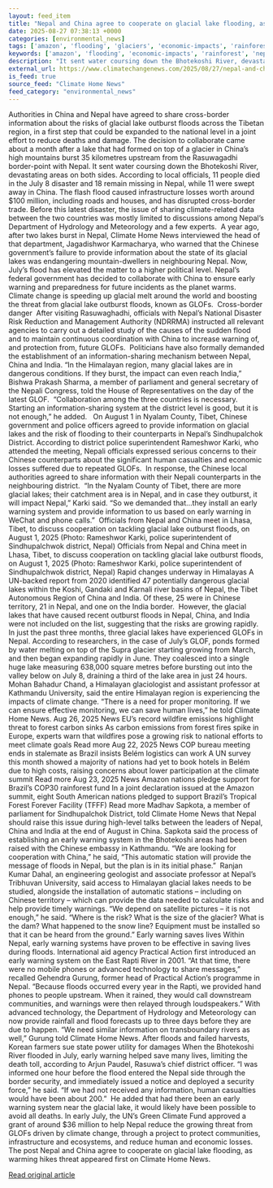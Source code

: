 ```yaml
---
layout: feed_item
title: "Nepal and China agree to cooperate on glacial lake flooding, as warming hikes threat"
date: 2025-08-27 07:38:13 +0000
categories: [environmental_news]
tags: ['amazon', 'flooding', 'glaciers', 'economic-impacts', 'rainforest', 'year-2025', 'urgent', 'wildfires', 'climate-costs', 'extreme-weather']
keywords: ['amazon', 'flooding', 'economic-impacts', 'rainforest', 'nepal', 'china', 'agree', 'glaciers']
description: "It sent water coursing down the Bhotekoshi River, devastating areas on both sides"
external_url: https://www.climatechangenews.com/2025/08/27/nepal-and-china-agree-to-cooperate-on-glacial-lake-flooding-as-warming-hikes-threat/
is_feed: true
source_feed: "Climate Home News"
feed_category: "environmental_news"
---
```


Authorities in China and Nepal have agreed to share cross-border information about the risks of glacial lake outburst floods across the Tibetan region, in a first step that could be expanded to the national level in a joint effort to reduce deaths and damage. The decision to collaborate came about a month after a lake that had formed on top of a glacier in China’s high mountains burst 35 kilometres upstream from the Rasuwagadhi border-point with Nepal. It sent water coursing down the Bhotekoshi River, devastating areas on both sides. According to local officials, 11 people died in the July 8 disaster and 18 remain missing in Nepal, while 11 were swept away in China. The flash flood caused infrastructure losses worth around $100 million, including roads and houses, and has disrupted cross-border trade. Before this latest disaster, the issue of sharing climate-related data between the two countries was mostly limited to discussions among Nepal’s Department of Hydrology and Meteorology and a few experts.&nbsp; A year ago, after two lakes burst in Nepal, Climate Home News interviewed the head of that department, Jagadishwor Karmacharya, who warned that the Chinese government’s failure to provide information about the state of its glacial lakes was endangering mountain-dwellers in neighbouring Nepal. Now, July&#8217;s flood has elevated the matter to a higher political level. Nepal’s federal government has decided to collaborate with China to ensure early warning and preparedness for future incidents as the planet warms.&nbsp; Climate change is speeding up glacial melt around the world and boosting the threat from glacial lake outburst floods, known as GLOFs.&nbsp; Cross-border danger&nbsp; After visiting Rasuwaghadhi, officials with Nepal’s National Disaster Risk Reduction and Management Authority (NDRRMA) instructed all relevant agencies to carry out a detailed study of the causes of the sudden flood and to maintain continuous coordination with China to increase warning of, and protection from, future GLOFs.&nbsp; Politicians have also formally demanded the establishment of an information-sharing mechanism between Nepal, China and India. “In the Himalayan region, many glacial lakes are in dangerous conditions. If they burst, the impact can even reach India,” Bishwa Prakash Sharma, a member of parliament and general secretary of the Nepali Congress, told the House of Representatives on the day of the latest GLOF.&nbsp; “Collaboration among the three countries is necessary. Starting an information-sharing system at the district level is good, but it is not enough,” he added.&nbsp;&nbsp; On August 1 in Nyalam County, Tibet, Chinese government and police officers agreed to provide information on glacial lakes and the risk of flooding to their counterparts in Nepal’s Sindhupalchok District. According to district police superintendent Rameshwor Karki, who attended the meeting, Nepali officials expressed serious concerns to their Chinese counterparts about the significant human casualties and economic losses suffered due to repeated GLOFs.&nbsp; In response, the Chinese local authorities agreed to share information with their Nepali counterparts in the neighbouring district.&nbsp; “In the Nyalam County of Tibet, there are more glacial lakes; their catchment area is in Nepal, and in case they outburst, it will impact Nepal,” Karki said. “So we demanded that&#8230;they install an early warning system and provide information to us based on early warning in WeChat and phone calls.”&nbsp; Officials from Nepal and China meet in Lhasa, Tibet, to discuss cooperation on tackling glacial lake outburst floods, on August 1, 2025 (Photo: Rameshwor Karki, police superintendent of Sindhupalchwok district, Nepal) Officials from Nepal and China meet in Lhasa, Tibet, to discuss cooperation on tackling glacial lake outburst floods, on August 1, 2025 (Photo: Rameshwor Karki, police superintendent of Sindhupalchwok district, Nepal) Rapid changes underway in Himalayas A UN-backed report from 2020 identified 47 potentially dangerous glacial lakes within the Koshi, Gandaki and Karnali river basins of Nepal, the Tibet Autonomous Region of China and India. Of these, 25 were in Chinese territory, 21 in Nepal, and one on the India border.&nbsp; However, the glacial lakes that have caused recent outburst floods in Nepal, China, and India were not included on the list, suggesting that the risks are growing rapidly. In just the past three months, three glacial lakes have experienced GLOFs in Nepal. According to researchers, in the case of July’s GLOF, ponds formed by water melting on top of the Supra glacier starting growing from March, and then began expanding rapidly in June. They coalesced into a single huge lake measuring 638,000 square metres before bursting out into the valley below on July 8, draining a third of the lake area in just 24 hours.&nbsp;&nbsp; Mohan Bahadur Chand, a Himalayan glaciologist and assistant professor at Kathmandu University, said the entire Himalayan region is experiencing the impacts of climate change. “There is a need for proper monitoring. If we can ensure effective monitoring, we can save human lives,” he told Climate Home News. Aug 26, 2025 News EU&#8217;s record wildfire emissions highlight threat to forest carbon sinks As carbon emissions from forest fires spike in Europe, experts warn that wildfires pose a growing risk to national efforts to meet climate goals Read more Aug 22, 2025 News COP bureau meeting ends in stalemate as Brazil insists Belém logistics can work A UN survey this month showed a majority of nations had yet to book hotels in Belém due to high costs, raising concerns about lower participation at the climate summit Read more Aug 23, 2025 News Amazon nations pledge support for Brazil&#8217;s COP30 rainforest fund In a joint declaration issued at the Amazon summit, eight South American nations pledged to support Brazil&#8217;s Tropical Forest Forever Facility (TFFF) Read more Madhav Sapkota, a member of parliament for Sindhupalchok District, told Climate Home News that Nepal should raise this issue during high-level talks between the leaders of Nepal, China and India at the end of August in China. Sapkota said the process of establishing an early warning system in the Bhotekoshi areas had been raised with the Chinese embassy in Kathmandu. “We are looking for cooperation with China,” he said, “This automatic station will provide the message of floods in Nepal, but the plan is in its initial phase.”&nbsp; Ranjan Kumar Dahal, an engineering geologist and associate professor at Nepal’s Tribhuvan University, said access to Himalayan glacial lakes needs to be studied, alongside the installation of automatic stations &#8211; including on Chinese territory &#8211; which can provide the data needed to calculate risks and help provide timely warnings. “We depend on satellite pictures &#8211; it is not enough,” he said. “Where is the risk? What is the size of the glacier? What is the dam? What happened to the snow line? Equipment must be installed so that it can be heard from the ground.” Early warning saves lives Within Nepal, early warning systems have proven to be effective in saving lives during floods. International aid agency Practical Action first introduced an early warning system on the East Rapti River in 2001. “At that time, there were no mobile phones or advanced technology to share messages,” recalled Gehendra Gurung, former head of Practical Action’s programme in Nepal. “Because floods occurred every year in the Rapti, we provided hand phones to people upstream. When it rained, they would call downstream communities, and warnings were then relayed through loudspeakers.” With advanced technology, the Department of Hydrology and Meteorology can now provide rainfall and flood forecasts up to three days before they are due to happen. “We need similar information on transboundary rivers as well,” Gurung told Climate Home News. After floods and failed harvests, Korean farmers sue state power utility for damages When the Bhotekoshi River flooded in July, early warning helped save many lives, limiting the death toll, according to Arjun Paudel, Rasuwa’s chief district officer. “I was informed one hour before the flood entered the Nepal side through the border security, and immediately issued a notice and deployed a security force,” he said. “If we had not received any information, human casualties would have been about 200.”&nbsp; He added that had there been an early warning system near the glacial lake, it would likely have been possible to avoid all deaths. In early July, the UN’s Green Climate Fund approved a grant of around $36 million to help Nepal reduce the growing threat from GLOFs driven by climate change, through a project to protect communities, infrastructure and ecosystems, and reduce human and economic losses. The post Nepal and China agree to cooperate on glacial lake flooding, as warming hikes threat appeared first on Climate Home News.

[Read original article](https://www.climatechangenews.com/2025/08/27/nepal-and-china-agree-to-cooperate-on-glacial-lake-flooding-as-warming-hikes-threat/)

